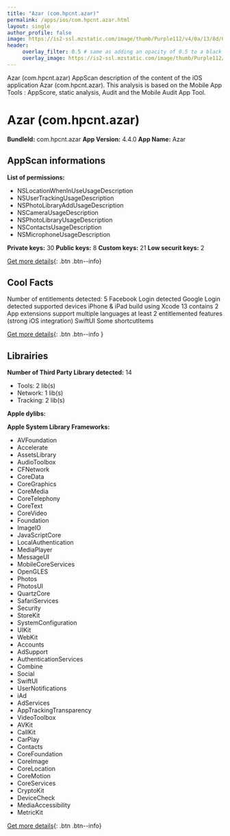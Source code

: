 ```yaml
---
title: "Azar (com.hpcnt.azar)"
permalink: /apps/ios/com.hpcnt.azar.html
layout: single
author_profile: false
image: https://is2-ssl.mzstatic.com/image/thumb/Purple112/v4/0a/13/8d/0a138d88-0cb9-58c7-718d-7cec53799d73/AppIcon-0-0-1x_U007emarketing-0-7-0-85-220.png/512x512bb.jpg
header: 
     overlay_filter: 0.5 # same as adding an opacity of 0.5 to a black background
     overlay_image: https://is2-ssl.mzstatic.com/image/thumb/Purple112/v4/0a/13/8d/0a138d88-0cb9-58c7-718d-7cec53799d73/AppIcon-0-0-1x_U007emarketing-0-7-0-85-220.png/512x512bb.jpg
---
```

Azar (com.hpcnt.azar) AppScan description of the content of the iOS application Azar (com.hpcnt.azar). This analysis is based on the Mobile App Tools : AppScore, static analysis, Audit and the Mobile Audit App Tool.

# Azar (com.hpcnt.azar)

**BundleId:** com.hpcnt.azar
**App Version:** 4.4.0
**App Name:** Azar


## AppScan informations 

**List of permissions:** 
- NSLocationWhenInUseUsageDescription
- NSUserTrackingUsageDescription
- NSPhotoLibraryAddUsageDescription
- NSCameraUsageDescription
- NSPhotoLibraryUsageDescription
- NSContactsUsageDescription
- NSMicrophoneUsageDescription
  
  
**Private keys:** 30
**Public keys:** 8
**Custom keys:** 21
**Low securit keys:** 2
  
[Get more details](/pricing.html){: .btn .btn--info}

## Cool Facts

Number of entitlements detected: 5
Facebook Login detected
Google Login detected
supported devices iPhone & iPad
build using Xcode 13
contains 2 App extensions
support multiple languages
at least 2 entitlemented features (strong iOS integration)
SwiftUI
Some shortcutItems 
  
[Get more details](/pricing.html){: .btn .btn--info }

## Librairies 
**Number of Third Party Library detected:** 14
- Tools: 2 lib(s)
- Network: 1 lib(s)
- Tracking: 2 lib(s)


**Apple dylibs:**


**Apple System Library Frameworks:**
- AVFoundation
- Accelerate
- AssetsLibrary
- AudioToolbox
- CFNetwork
- CoreData
- CoreGraphics
- CoreMedia
- CoreTelephony
- CoreText
- CoreVideo
- Foundation
- ImageIO
- JavaScriptCore
- LocalAuthentication
- MediaPlayer
- MessageUI
- MobileCoreServices
- OpenGLES
- Photos
- PhotosUI
- QuartzCore
- SafariServices
- Security
- StoreKit
- SystemConfiguration
- UIKit
- WebKit
- Accounts
- AdSupport
- AuthenticationServices
- Combine
- Social
- SwiftUI
- UserNotifications
- iAd
- AdServices
- AppTrackingTransparency
- VideoToolbox
- AVKit
- CallKit
- CarPlay
- Contacts
- CoreFoundation
- CoreImage
- CoreLocation
- CoreMotion
- CoreServices
- CryptoKit
- DeviceCheck
- MediaAccessibility
- MetricKit


  
[Get more details](/pricing.html){: .btn .btn--info}

